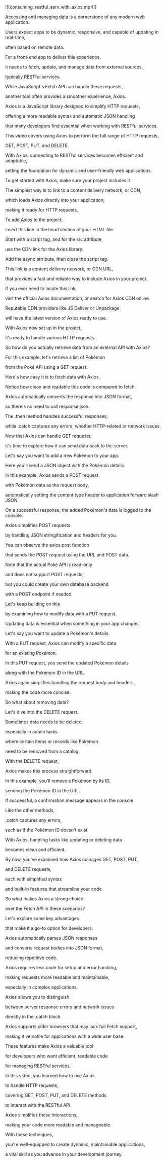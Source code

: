 ​



![[consuming_restful_serv_with_axios.mp4]]

Accessing and managing data is a cornerstone of any modern web application.

Users expect apps to be dynamic, responsive, and capable of updating in real-time,

often based on remote data.

For a front-end app to deliver this experience,

it needs to fetch, update, and manage data from external sources,

typically RESTful services.

While JavaScript's Fetch API can handle these requests,

another tool often provides a smoother experience, Axios.

Axios is a JavaScript library designed to simplify HTTP requests,

offering a more readable syntax and automatic JSON handling

that many developers find essential when working with RESTful services.

This video covers using Axios to perform the full range of HTTP requests,

GET, POST, PUT, and DELETE.

With Axios, connecting to RESTful services becomes efficient and adaptable,

setting the foundation for dynamic and user-friendly web applications.

To get started with Axios, make sure your project includes it.

The simplest way is to link to a content delivery network, or CDN,

which loads Axios directly into your application,

making it ready for HTTP requests.

To add Axios to the project,

insert this line in the head section of your HTML file.

Start with a script tag, and for the src attribute,

use the CDN link for the Axios library.

Add the async attribute, then close the script tag.

This link is a content delivery network, or CDN URL,

that provides a fast and reliable way to include Axios in your project.

If you ever need to locate this link,

visit the official Axios documentation, or search for Axios CDN online.

Reputable CDN providers like JS Deliver or Unpackage

will have the latest version of Axios ready to use.

With Axios now set up in the project,

it's ready to handle various HTTP requests.

So how do you actually retrieve data from an external API with Axios?

For this example, let's retrieve a list of Pokémon

from the Poké API using a GET request.

Here's how easy it is to fetch data with Axios.

Notice how clean and readable this code is compared to fetch.

Axios automatically converts the response into JSON format,

so there's no need to call response.json.

The .then method handles successful responses,

while .catch captures any errors, whether HTTP-related or network issues.

Now that Axios can handle GET requests,

it's time to explore how it can send data back to the server.

Let's say you want to add a new Pokémon to your app.

Here you'll send a JSON object with the Pokémon details.

In this example, Axios sends a POST request

with Pokémon data as the request body,

automatically setting the content type header to application forward slash JSON.

On a successful response, the added Pokémon's data is logged to the console.

Axios simplifies POST requests

by handling JSON stringification and headers for you.

You can observe the axios.post function

that sends the POST request using the URL and POST data.

Note that the actual Poké API is read-only

and does not support POST requests,

but you could create your own database backend

with a POST endpoint if needed.

Let's keep building on this

by examining how to modify data with a PUT request.

Updating data is essential when something in your app changes.

Let's say you want to update a Pokémon's details.

With a PUT request, Axios can modify a specific data

for an existing Pokémon.

In this PUT request, you send the updated Pokémon details

along with the Pokémon ID in the URL.

Axios again simplifies handling the request body and headers,

making the code more concise.

So what about removing data?

Let's dive into the DELETE request.

Sometimes data needs to be deleted,

especially in admin tasks

where certain items or records like Pokémon

need to be removed from a catalog.

With the DELETE request,

Axios makes this process straightforward.

In this example, you'll remove a Pokémon by its ID,

sending the Pokémon ID in the URL.

If successful, a confirmation message appears in the console

Like the other methods,

.catch captures any errors,

such as if the Pokémon ID doesn't exist.

With Axios, handling tasks like updating or deleting data

becomes clean and efficient.

By now, you've examined how Axios manages GET, POST, PUT,

and DELETE requests,

each with simplified syntax

and built-in features that streamline your code.

So what makes Axios a strong choice

over the Fetch API in these scenarios?

Let's explore some key advantages

that make it a go-to option for developers.

Axios automatically parses JSON responses

and converts request bodies into JSON format,

reducing repetitive code.

Axios requires less code for setup and error handling,

making requests more readable and maintainable,

especially in complex applications.

Axios allows you to distinguish

between server response errors and network issues

directly in the .catch block.

Axios supports older browsers that may lack full Fetch support,

making it versatile for applications with a wide user base.

These features make Axios a valuable tool

for developers who want efficient, readable code

for managing RESTful services.

In this video, you learned how to use Axios

to handle HTTP requests,

covering GET, POST, PUT, and DELETE methods

to interact with the RESTful API.

Axios simplifies these interactions,

making your code more readable and manageable.

With these techniques,

you're well-equipped to create dynamic, maintainable applications,

a vital skill as you advance in your development journey.